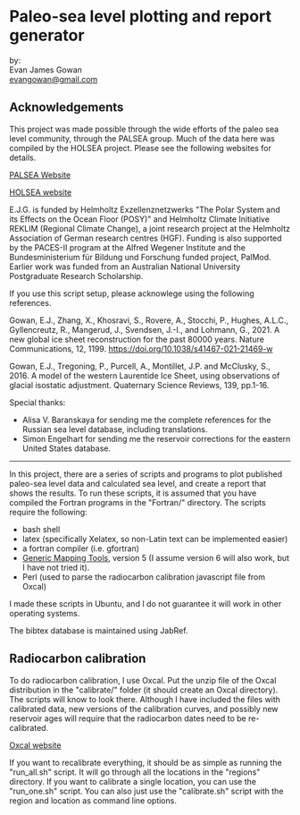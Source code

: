 Paleo-sea level plotting and report generator
=============

by:  
Evan James Gowan  
<evangowan@gmail.com>

Acknowledgements
-------------

This project was made possible through the wide efforts of the paleo sea level community, through the PALSEA group. Much of the data here was compiled by the HOLSEA project. Please see the following websites for details.

[PALSEA Website](https://palseagroup.weebly.com/ "PALSEA")

[HOLSEA website](https://www.holsea.org/ "HOLSEA")

E.J.G. is funded by Helmholtz Exzellenznetzwerks "The Polar System and its Effects on the Ocean Floor (POSY)" and Helmholtz Climate Initiative REKLIM (Regional Climate Change), a joint research project at the Helmholtz Association of German research centres (HGF). Funding is also supported by the PACES-II program at the Alfred Wegener Institute and the Bundesministerium für Bildung und Forschung funded project, PalMod. Earlier work was funded from an Australian National University Postgraduate Research Scholarship.

If you use this script setup, please acknowlege using the following references.

Gowan, E.J., Zhang, X., Khosravi, S., Rovere, A., Stocchi, P., Hughes, A.L.C., Gyllencreutz, R., Mangerud, J., Svendsen, J.-I., and Lohmann, G., 2021. A new global ice sheet reconstruction for the past 80000 years. Nature Communications, 12, 1199. https://doi.org/10.1038/s41467-021-21469-w

Gowan, E.J., Tregoning, P., Purcell, A., Montillet, J.P. and McClusky, S., 2016. A model of the western Laurentide Ice Sheet, using observations of glacial isostatic adjustment. Quaternary Science Reviews, 139, pp.1-16.

Special thanks:

- Alisa V. Baranskaya for sending me the complete references for the Russian sea level database, including translations.
- Simon Engelhart for sending me the reservoir corrections for the eastern United States database.

-------------

In this project, there are a series of scripts and programs to plot published paleo-sea level data and calculated sea level, and create a report that shows the results. To run these scripts, it is assumed that you have compiled the Fortran programs in the "Fortran/" directory. The scripts require the following:

- bash shell
- latex (specifically Xelatex, so non-Latin text can be implemented easier)
- a fortran compiler (i.e. gfortran)
- [Generic Mapping Tools](https://www.generic-mapping-tools.org/ "GMT"), version 5 (I assume version 6 will also work, but I have not tried it).
- Perl (used to parse the radiocarbon calibration javascript file from Oxcal)

I made these scripts in Ubuntu, and I do not guarantee it will work in other operating systems.

The bibtex database is maintained using JabRef.

Radiocarbon calibration
------------------

To do radiocarbon calibration, I use Oxcal. Put the unzip file of the Oxcal distribution in the "calibrate/" folder (it should create an Oxcal directory). The scripts will know to look there. Although I have included the files with calibrated data, new versions of the calibration curves, and possibly new reservoir ages will require that the radiocarbon dates need to be re-calibrated.

[Oxcal website](https://c14.arch.ox.ac.uk/oxcal.html "Oxcal")

If you want to recalibrate everything, it should be as simple as running the "run_all.sh" script. It will go through all the locations in the "regions" directory. If you want to calibrate a single location, you can use the "run_one.sh" script. You can also just use the "calibrate.sh" script with the region and location as command line options.



